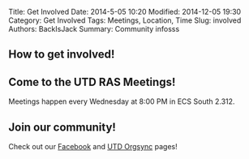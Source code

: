 Title: Get Involved
Date: 2014-5-05 10:20
Modified: 2014-12-05 19:30
Category: Get Involved
Tags: Meetings, Location, Time
Slug: involved
Authors: BackIsJack
Summary: Community infosss

How to get involved!
--------------------
Come to the UTD RAS Meetings! 
-----------------------------
Meetings happen every Wednesday at 8:00 PM in ECS South 2.312.


Join our community!
-------------------
Check out our [Facebook](https://www.facebook.com/groups/utdras/ "RAS Facebook page") and [UTD Orgsync](https://orgsync.com/8576/chapter "RAS Orgsync") pages!
 
